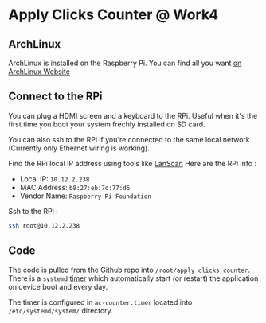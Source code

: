 # Apply Clicks Counter @ Work4

## ArchLinux
ArchLinux is installed on the Raspberry Pi. You can find all you want [on ArchLinux Website](http://archlinuxarm.org/platforms/armv6/raspberry-pi)

## Connect to the RPi
You can plug a HDMI screen and a keyboard to the RPi. Useful when it's the first time you boot your system frechly installed on SD card.

You can also ssh to the RPi if you're connected to the same local network (Currently only Ethernet wiring is working).

Find the RPi local IP address using tools like [LanScan](https://itunes.apple.com/us/app/lanscan/id472226235?mt=12)
Here are the RPi info :
- Local IP: `10.12.2.238`
- MAC Address: `b8:27:eb:7d:77:d6`
- Vendor Name: `Raspberry Pi Foundation`

Ssh to the RPi :

```bash
ssh root@10.12.2.238
```

## Code

The code is pulled from the Github repo into `/root/apply_clicks_counter`.
There is a `systemd` [timer](https://wiki.archlinux.org/index.php/Systemd/Timers) which automatically start (or restart) the application on device boot and every day.

The timer is configured in `ac-counter.timer` located into `/etc/systemd/system/` directory.
